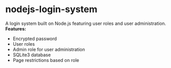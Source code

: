 # nodejs-login-system
A login system built on Node.js featuring user roles and user administration.  
**Features:**
- Encrypted password
- User roles
- Admin role for user administration
- SQLite3 database
- Page restrictions based on role
